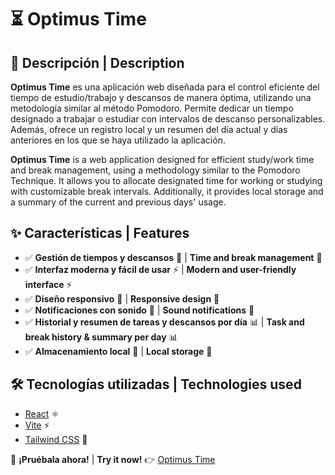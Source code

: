 # ⏳ Optimus Time  

## 📌 Descripción | Description  

**Optimus Time** es una aplicación web diseñada para el control eficiente del tiempo de estudio/trabajo y descansos de manera óptima, utilizando una metodología similar al método Pomodoro. Permite dedicar un tiempo designado a trabajar o estudiar con intervalos de descanso personalizables. Además, ofrece un registro local y un resumen del día actual y días anteriores en los que se haya utilizado la aplicación.  

**Optimus Time** is a web application designed for efficient study/work time and break management, using a methodology similar to the Pomodoro Technique. It allows you to allocate designated time for working or studying with customizable break intervals. Additionally, it provides local storage and a summary of the current and previous days' usage.  

## ✨ Características | Features  

- ✅ **Gestión de tiempos y descansos** 📅 | **Time and break management** 📅  
- ✅ **Interfaz moderna y fácil de usar** ⚡ | **Modern and user-friendly interface** ⚡  
- ✅ **Diseño responsivo** 🎨 | **Responsive design** 🎨  
- ✅ **Notificaciones con sonido** 🔔 | **Sound notifications** 🔔  
- ✅ **Historial y resumen de tareas y descansos por día** 📊 | **Task and break history & summary per day** 📊  
- ✅ **Almacenamiento local** 💾 | **Local storage** 💾  

## 🛠️ Tecnologías utilizadas | Technologies used  

- [React](https://reactjs.org/) ⚛️  
- [Vite](https://vitejs.dev/) ⚡  
- [Tailwind CSS](https://tailwindcss.com/) 🎨  

🚀 **¡Pruébala ahora!** | **Try it now!** 👉 [Optimus Time](https://optimus-time.vercel.app)
